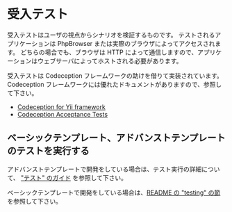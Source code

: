 受入テスト
==========

受入テストはユーザの視点からシナリオを検証するものです。
テストされるアプリケーションは PhpBrowser または実際のブラウザによってアクセスされます。
どちらの場合でも、ブラウザは HTTP によって通信しますので、アプリケーションはウェブサーバによってホストされる必要があります。

受入テストは Codeception フレームワークの助けを借りて実装されています。Codeception フレームワークには優れたドキュメントがありますので、参照して下さい。

- [Codeception for Yii framework](http://codeception.com/for/yii)
- [Codeception Acceptance Tests](http://codeception.com/docs/03-AcceptanceTests)

## ベーシックテンプレート、アドバンストテンプレートのテストを実行する

アドバンストテンプレートで開発をしている場合は、テスト実行の詳細について、
["テスト" のガイド](https://github.com/yiisoft/yii2-app-advanced/blob/master/docs/guide-ja/start-testing.md) を参照して下さい。

ベーシックテンプレートで開発をしている場合は、[README の "testing" の節](https://github.com/yiisoft/yii2-app-basic/blob/master/README.md#testing) を参照して下さい。
